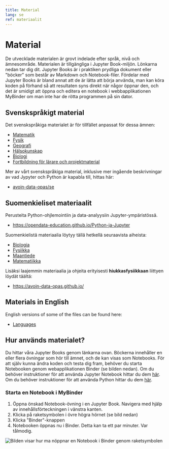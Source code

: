 ```yaml
---
title: Material
lang: se
ref: materiaalit
---
```


# Material

De utvecklade materialen är grovt indelade efter språk, nivå och ämnesområde.
Materialen är tillgängliga i Jupyter Book-miljön. Lönkarna nedan tar dig dit.
Jupyter Books är i praktiken prydliga dokument eller "böcker" som består av Markdown och Notebook-filer.
Fördelar med Jupyter Books är bland annat att de är lätta att börja använda, man kan köra koden på förhand så att resultaten syns direkt när någor öppnar den,
och det är smidigt att öppna och editera en notebook i webbapplikationen MyBinder om man inte har de rötta programmen på sin dator.

## Svenskspråkigt material

Det svenskspråkiga materialet är för tillfället anpassat för dessa ämnen:
- <a href="https://opendata-education.github.io/se_Matematik/intro.html" target="_blank">Matematik</a>
- <a href="https://opendata-education.github.io/se_Fysik/intro.html" target="_blank">Fysik</a>
- <a href="https://opendata-education.github.io/se_Geografi/intro.html" target="_blank">Geografi</a>
- <a href="https://opendata-education.github.io/se_Halsokunskap/intro.html" target="_blank">Hälsokunskap</a>
- <a href="https://opendata-education.github.io/se_Biologi/intro.html" target="_blank">Biologi</a>
- <a href="https://opendata-education.github.io/se_fortbildning/intro.html" target="_blank">Fortbildning för lärare och projektmaterial</a>

Mer av vårt svenskspråkiga material, inklusive mer ingående beskrivningar av vad Jypyter och Python är kapabla till, hittas här:
- [avoin-data-opas/se](https://github.com/avoin-data-opas/avoin-data-opas.github.io/tree/master/se)


## Suomenkieliset materiaalit

Perusteita Python-ohjlemointiin ja data-analyysiin Jupyter-ympäristössä.
- <a href="https://opendata-education.github.io/Python-ja-Jupyter" target="_blank">https://opendata-education.github.io/Python-ja-Jupyter</a>

Suomenkielistä materiaalia löytyy tällä hetkellä seuraavista aiheista:
- <a href="https://opendata-education.github.io/Biologia" target="_blank">Biologia</a>
- <a href="https://opendata-education.github.io/Fysiikka" target="_blank">Fysiikka</a>
- <a href="https://opendata-education.github.io/Maantiede" target="_blank">Maantiede</a>
- <a href="https://opendata-education.github.io/Matematiikka" target="_blank">Matematiikka</a>

Lisäksi laajemmin materiaalia ja ohjeita erityisesti **hiukkasfysiikkaan** liittyen löydät täältä:
- <a href="https://avoin-data-opas.github.io/" target="_blank">https://avoin-data-opas.github.io/</a>

## Materials in English


English versions of some of the files can be found here:
- <a href="https://opendata-education.github.io/Languages" target="_blank">Languages</a>

## Hur används materialet?

Du hittar våra Jupyter Books genom länkarna ovan.
Böckerna innehåller en eller flera övningar som hör till ämnet, och de kan visas som Notebooks.
För att själv kunna ändra koden och testa dig fram, behöver du starta Notebooken genom webapplikationen Binder (se bilden nedan).
Om du behöver instruktioner för att använda Jupyter Notebook hittar du dem [här](/se/jupyter/jupyter-aloitus.html).
Om du behöver instruktioner för att använda Python hittar du dem [här](/se/jupyter/python.html).


### Starta en Notebook i MyBinder

1. Öppna önskad Notebook-övning i en Jupyter Book. Navigera med hjälp av innehållsförteckningen i vänstra kanten.
1. Klicka på raketsymbolen i övre högra hörnet (se bild nedan)
1. Klicka "Binder"-knappen
1. Notebooken öppnas nu i Binder. Detta kan ta ett par minuter. Var tålmodig.


![Bilden visar hur ma nöppnar en Notebook i Binder genom raketsymbolen](/assets/img/jupyter-book-example.png)
